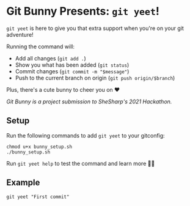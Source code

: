 # Git Bunny Presents: `git yeet`!

`git yeet` is here to give you that extra support
when you're on your git adventure! 

Running the command will:
- Add all changes (`git add .`)
- Show you what has been added (`git status`)
- Commit changes (`git commit -m "$message"`)
- Push to the current branch on origin (`git push origin/$branch`)

Plus, there's a cute bunny to cheer you on ♥️

_Git Bunny is a project submission to SheSharp's 2021 Hackathon._

## Setup

Run the following commands to add `git yeet` to your gitconfig:

```
chmod u+x bunny_setup.sh
./bunny_setup.sh
```

Run `git yeet help` to test the command and learn more 👍🏻

## Example

`git yeet "First commit"`